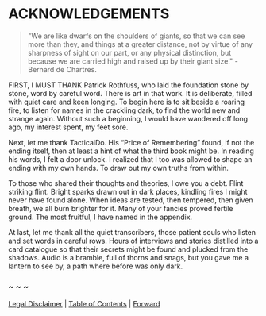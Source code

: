 # ACKNOWLEDGEMENTS

> "We are like dwarfs on the shoulders of giants, so that we can see more than they, and things at a greater distance, not by virtue of any sharpness of sight on our part, or any physical distinction, but because we are carried high and raised up by their giant size." - Bernard de Chartres.

FIRST, I MUST THANK Patrick Rothfuss, who laid the foundation stone by stone, word by careful word. There is art in that work. It is deliberate, filled with quiet care and keen longing. To begin here is to sit beside a roaring fire, to listen for names in the crackling dark, to find the world new and strange again. Without such a beginning, I would have wandered off long ago, my interest spent, my feet sore.

Next, let me thank TacticalDo. His “Price of Remembering” found, if not the ending itself, then at least a hint of what the third book might be. In reading his words, I felt a door unlock. I realized that I too was allowed to shape an ending with my own hands. To draw out my own truths from within.

To those who shared their thoughts and theories, I owe you a debt. Flint striking flint. Bright sparks drawn out in dark places, kindling fires I might never have found alone. When ideas are tested, then tempered, then given breath, we all burn brighter for it. Many of your fancies proved fertile ground. The most fruitful, I have named in the appendix.

At last, let me thank all the quiet transcribers, those patient souls who listen and set words in careful rows. Hours of interviews and stories distilled into a card catalogue so that their secrets might be found and plucked from the shadows. Audio is a bramble, full of thorns and snags, but you gave me a lantern to see by, a path where before was only dark.

### ~ ~ ~

[Legal Disclaimer](Legal_Disclaimer.md) | [Table of Contents](Table_of_Contents.md) | [Forward](Forward.md)
